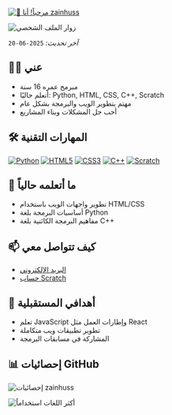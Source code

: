 [<img src="https://raw.githubusercontent.com/Raymo111/Raymo111/master/intro.gif" alt="👋 مرحباً! أنا zainhuss" title="👋 مرحباً! أنا zainhuss"/>](#)

![زوار الملف الشخصي](https://vbr.nathanchung.dev/badge?page_id=zainhuss.zainhuss&color=00cf00)

*آخر تحديث:* `2025-06-20`

## 🧑‍💻 عني
- مبرمج عمره 16 سنة
- أتعلم حاليًا: Python, HTML, CSS, C++, Scratch
- مهتم بتطوير الويب والبرمجة بشكل عام
- أحب حل المشكلات وبناء المشاريع

## 🛠 المهارات التقنية
[<img src="https://img.shields.io/badge/Python-3776AB?style=for-the-badge&logo=python&logoColor=white" alt="Python"/>](#)
[<img src="https://img.shields.io/badge/HTML5-E34F26?style=for-the-badge&logo=html5&logoColor=white" alt="HTML5"/>](#)
[<img src="https://img.shields.io/badge/CSS3-1572B6?style=for-the-badge&logo=css3&logoColor=white" alt="CSS3"/>](#)
[<img src="https://img.shields.io/badge/C%2B%2B-00599C?style=for-the-badge&logo=c%2B%2B&logoColor=white" alt="C++"/>](#)
[<img src="https://img.shields.io/badge/Scratch-4D97FF?style=for-the-badge&logo=scratch&logoColor=white" alt="Scratch"/>](#)

## 🌱 ما أتعلمه حالياً
- تطوير واجهات الويب باستخدام HTML/CSS
- أساسيات البرمجة بلغة Python
- مفاهيم البرمجة الكائنية بلغة C++

## 📫 كيف تتواصل معي
- [البريد الإلكتروني](mailto:zainhuss@example.com)
- [حساب Scratch](https://scratch.mit.edu/users/zainhuss)

## 🎯 أهدافي المستقبلية
- تعلم JavaScript وإطارات العمل مثل React
- تطوير تطبيقات ويب متكاملة
- المشاركة في مسابقات البرمجة

## 📊 إحصائيات GitHub
![إحصائيات zainhuss](https://github-readme-stats.vercel.app/api?username=zainhuss&show_icons=true&theme=radical)

![أكثر اللغات استخداماً](https://github-readme-stats.vercel.app/api/top-langs/?username=zainhuss&layout=compact&theme=radical)
